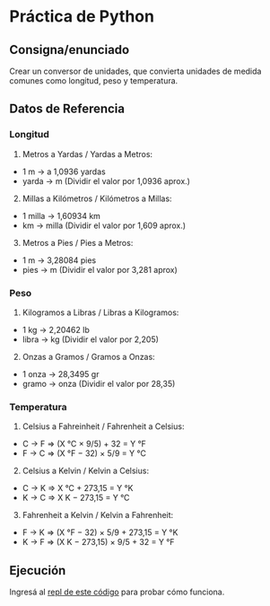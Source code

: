 # Práctica de Python

## Consigna/enunciado

Crear un conversor de unidades, que convierta unidades de medida comunes como longitud, peso y temperatura.

## Datos de Referencia

### Longitud
1. Metros a Yardas / Yardas a Metros:
- 1 m -> a 1,0936 yardas 
- yarda -> m (Dividir el valor por 1,0936 aprox.)

2. Millas a Kilómetros / Kilómetros a Millas:
- 1 milla -> 1,60934 km 
- km -> milla (Dividir el valor por 1,609 aprox.)

3. Metros a Pies / Pies a Metros:
- 1 m -> 3,28084 pies 
- pies -> m (Dividir el valor por 3,281 aprox) 

### Peso 
1. Kilogramos a Libras / Libras a Kilogramos:
- 1 kg -> 2,20462 lb
- libra -> kg (Dividir el valor por 2,205)

2. Onzas a Gramos / Gramos a Onzas:
- 1 onza -> 28,3495 gr 
- gramo -> onza (Dividir el valor por 28,35)


### Temperatura
1. Celsius a Fahreinheit / Fahrenheit a Celsius:
- C -> F => (X °C × 9/5) + 32 = Y °F
- F -> C => (X °F − 32) × 5/9 = Y °C

2. Celsius a Kelvin / Kelvin a Celsius:
- C -> K => X °C + 273,15 = Y °K
- K -> C => X K − 273,15 = Y °C

3. Fahrenheit a Kelvin / Kelvin a Fahrenheit:
- F -> K => (X °F − 32) × 5/9 + 273,15 = Y °K
- K -> F => (X K − 273,15) × 9/5 + 32 = Y °F


## Ejecución

Ingresá al [repl de este código](https://replit.com/@peirios/Conversor-de-unidades) para probar cómo funciona.
